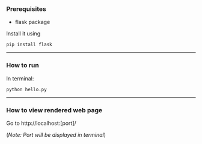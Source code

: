### Prerequisites

- flask package

Install it using
```
pip install flask
```

-----
### How to run

In terminal:
```
python hello.py
```

-------------
### How to view rendered web page

Go to http://localhost:[port]/


(_Note: Port will be displayed in terminal_)
